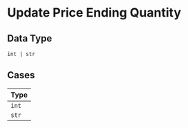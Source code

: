 
# Update Price Ending Quantity

## Data Type

`int | str`

## Cases

| Type |
|  --- |
| `int` |
| `str` |

